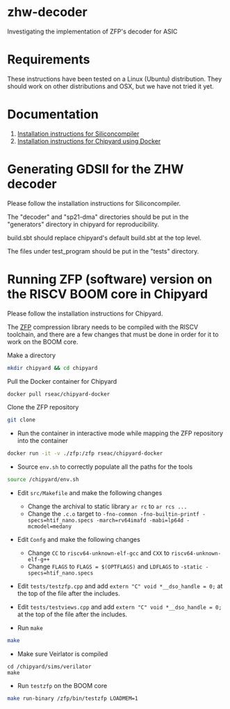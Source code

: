 # zhw-decoder
Investigating the implementation of ZFP's decoder for ASIC

# Requirements

These instructions have been tested on a Linux (Ubuntu) distribution.  They should work on other distributions and OSX, but we have not tried it yet.

# Documentation

1. [Installation instructions for Siliconcompiler](docs/install-siliconcompiler.md)
2. [Installation instructions for Chipyard using Docker](docs/install-docker-chipyard.md) 

# Generating GDSII for the ZHW decoder

Please follow the installation instructions for Siliconcompiler.

The "decoder" and "sp21-dma" directories should be put in the "generators" directory in chipyard for reproducibility.

build.sbt should replace chipyard's default build.sbt at the top level.

The files under test_program should be put in the "tests" directory.

# Running ZFP (software) version on the RISCV BOOM core in Chipyard

Please follow the installation instructions for Chipyard.

The [ZFP](https://github.com/LLNL/zfp) compression library needs to be compiled with the RISCV toolchain, and there are a few changes that must be done in order for it to work on the BOOM core.

Make a directory
```bash
mkdir chipyard && cd chipyard
```

Pull the Docker container for Chipyard
```bash
docker pull rseac/chipyard-docker
```

Clone the ZFP repository 
```bash
git clone 
```

* Run the container in interactive mode while mapping the ZFP repository into the container 
```bash
docker run -it -v ./zfp:/zfp rseac/chipyard-docker
```

* Source `env.sh` to correctly populate all the paths for the tools
```bash
source /chipyard/env.sh
```

* Edit `src/Makefile` and make the following changes
  * Change the archival to static library `ar rc` to `ar rcs ...`
  * Change the `.c.o` target to `-fno-common -fno-builtin-printf -specs=htif_nano.specs -march=rv64imafd -mabi=lp64d -mcmodel=medany`

* Edit `Confg` and make the following changes
  * Change `CC` to `riscv64-unknown-elf-gcc` and `CXX` to `riscv64-unknown-elf-g++` 
  * Change `FLAGS` to `FLAGS = $(OPTFLAGS)` and `LDFLAGS` to `-static -specs=htif_nano.specs`

* Edit `tests/testzfp.cpp` and add `extern "C" void *__dso_handle = 0;` at the top of the file after the includes.

* Edit `tests/testviews.cpp` and add `extern "C" void *__dso_handle = 0;` at the top of the file after the includes.

* Run `make`
```bash
make
```

* Make sure Veirlator is compiled
```
cd /chipyard/sims/verilator
make

```
* Run `testzfp` on the BOOM core
```bash
make run-binary /zfp/bin/testzfp LOADMEM=1
```
